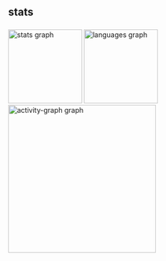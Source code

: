 <h2 align="left">stats</h2>

###

<div align="left">
  <img src="https://github-readme-stats.vercel.app/api?username=jailsondev95&hide_title=false&hide_rank=false&show_icons=true&include_all_commits=true&count_private=true&disable_animations=false&theme=gruvbox&locale=en&hide_border=false&order=1" height="150" alt="stats graph"  />
  <img src="https://github-readme-stats.vercel.app/api/top-langs?username=jailsondev95&locale=en&hide_title=false&layout=compact&card_width=320&langs_count=5&theme=gruvbox&hide_border=false&order=2" height="150" alt="languages graph"  />
  <img src="https://github-readme-activity-graph.vercel.app/graph?username=jailsondev95&radius=16&theme=gruvbox&area=true&order=5" height="300" alt="activity-graph graph"  />
</div>

###
